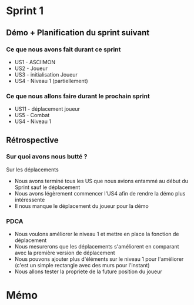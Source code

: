# Sprint 1

## Démo + Planification du sprint suivant

### Ce que nous avons fait durant ce sprint
* US1 - ASCIIMON
* US2 - Joueur
* US3 - initialisation Joueur
* US4 - Niveau 1 (partiellement)

### Ce que nous allons faire durant le prochain sprint
* US11 - déplacement joueur
* US5 - Combat
* US4 - Niveau 1


## Rétrospective

### Sur quoi avons nous butté ?
Sur les déplacements
* Nous avons terminé tous les US que nous avions entammé au début du Sprint sauf le déplacement
* Nous avons légèrement commencer l'US4 afin de rendre la démo plus intéressente
* Il nous manque le déplacement du joueur pour la démo

### PDCA
* Nous voulons améliorer le niveau 1 et mettre en place la fonction de déplacement
* Nous mesurerons que les déplacements s'améliorent en comparant avec la première version de déplacement 
* Nous pouvons ajouter plus d'éléments sur le niveau 1 pour l'améliorer (c'est un simple rectangle avec des murs pour l'instant)
* Nous allons tester la propriete de la future position du joueur

# Mémo

